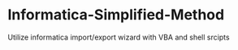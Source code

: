 # Informatica-Simplified-Method
Utilize informatica import/export wizard with VBA and shell srcipts
